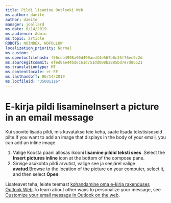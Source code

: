```yaml
---
title: Pildi lisamine Outlooki Web
ms.author: daeite
author: daeite
manager: joallard
ms.date: 6/14/2019
ms.audience: Admin
ms.topic: article
ROBOTS: NOINDEX, NOFOLLOW
localization_priority: Normal
ms.custom: ''
ms.openlocfilehash: f56ccb4998a90d490acd44e567b0c35f76ec9c2d
ms.sourcegitcommit: efed0ae44bd6c61d751dd008b2885bd7e7d86521
ms.translationtype: MT
ms.contentlocale: et-EE
ms.lasthandoff: 06/14/2019
ms.locfileid: "35001116"
---
```

# <a name="insert-a-picture-in-an-email-message"></a><span data-ttu-id="3f33e-102">E-kirja pildi lisamine</span><span class="sxs-lookup"><span data-stu-id="3f33e-102">Insert a picture in an email message</span></span>

<span data-ttu-id="3f33e-103">Kui soovite lisada pildi, mis kuvatakse teie keha, saate lisada tekstisiseseid pilte.</span><span class="sxs-lookup"><span data-stu-id="3f33e-103">If you want to add an image that displays in the body of your email, you can add an inline image.</span></span>

1. <span data-ttu-id="3f33e-104">Valige Koosta paani allosas ikooni **lisamine pildid teksti sees** .</span><span class="sxs-lookup"><span data-stu-id="3f33e-104">Select the **Insert pictures inline** icon at the bottom of the compose pane.</span></span>
1. <span data-ttu-id="3f33e-105">Sirvige asukohta pildi arvutist, valige see ja seejärel valige **avatud**.</span><span class="sxs-lookup"><span data-stu-id="3f33e-105">Browse to the location of the picture on your computer, select it, and then select **Open**.</span></span>

<span data-ttu-id="3f33e-106">Lisateavet teha, leiate teemast [kohandamine oma e-kirja rakenduses Outlook Web](https://support.office.com/article/079442eb-6b41-4ff5-b6e0-a83d3967ac41).</span><span class="sxs-lookup"><span data-stu-id="3f33e-106">To learn about other ways to personalize your message, see [Customize your email message in Outlook on the web](https://support.office.com/article/079442eb-6b41-4ff5-b6e0-a83d3967ac41).</span></span>